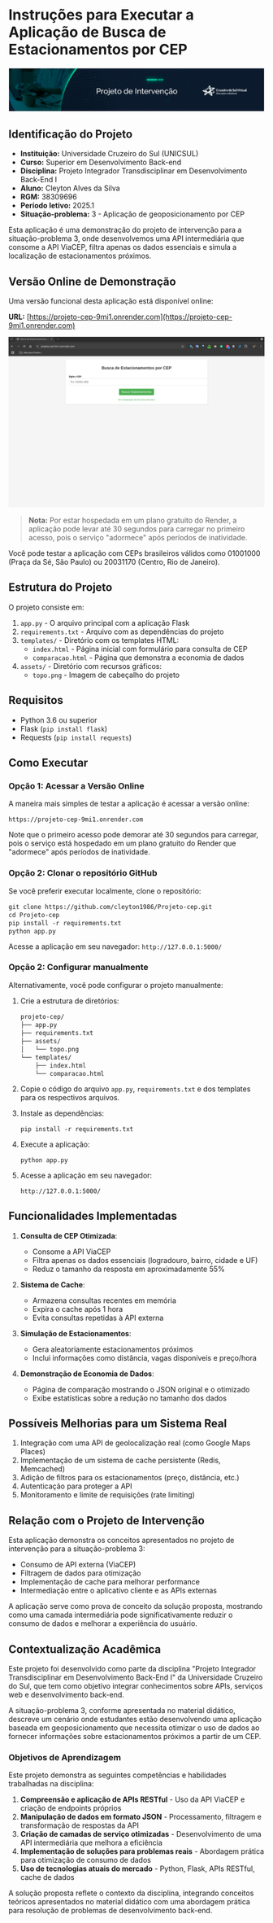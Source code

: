 # Instruções para Executar a Aplicação de Busca de Estacionamentos por CEP

![Banner do Projeto](./assets/topo.png)

## Identificação do Projeto

- **Instituição:** Universidade Cruzeiro do Sul (UNICSUL)
- **Curso:** Superior em Desenvolvimento Back-end
- **Disciplina:** Projeto Integrador Transdisciplinar em Desenvolvimento Back-End I
- **Aluno:** Cleyton Alves da Silva
- **RGM:** 38309696
- **Período letivo:** 2025.1
- **Situação-problema:** 3 - Aplicação de geoposicionamento por CEP

Esta aplicação é uma demonstração do projeto de intervenção para a situação-problema 3, onde desenvolvemos uma API intermediária que consome a API ViaCEP, filtra apenas os dados essenciais e simula a localização de estacionamentos próximos.

## Versão Online de Demonstração

Uma versão funcional desta aplicação está disponível online:

**URL:** [https://projeto-cep-9mi1.onrender.com](https://projeto-cep-9mi1.onrender.com)

![Banner do Projeto](./assets/video-cep.gif)

> **Nota:** Por estar hospedada em um plano gratuito do Render, a aplicação pode levar até 30 segundos para carregar no primeiro acesso, pois o serviço "adormece" após períodos de inatividade.

Você pode testar a aplicação com CEPs brasileiros válidos como 01001000 (Praça da Sé, São Paulo) ou 20031170 (Centro, Rio de Janeiro).

## Estrutura do Projeto

O projeto consiste em:

1. `app.py` - O arquivo principal com a aplicação Flask
2. `requirements.txt` - Arquivo com as dependências do projeto
3. `templates/` - Diretório com os templates HTML:
   - `index.html` - Página inicial com formulário para consulta de CEP
   - `comparacao.html` - Página que demonstra a economia de dados
4. `assets/` - Diretório com recursos gráficos:
   - `topo.png` - Imagem de cabeçalho do projeto

## Requisitos

- Python 3.6 ou superior
- Flask (`pip install flask`)
- Requests (`pip install requests`)

## Como Executar

### Opção 1: Acessar a Versão Online

A maneira mais simples de testar a aplicação é acessar a versão online:

```
https://projeto-cep-9mi1.onrender.com
```

Note que o primeiro acesso pode demorar até 30 segundos para carregar, pois o serviço está hospedado em um plano gratuito do Render que "adormece" após períodos de inatividade.

### Opção 2: Clonar o repositório GitHub

Se você preferir executar localmente, clone o repositório:

```
git clone https://github.com/cleyton1986/Projeto-cep.git
cd Projeto-cep
pip install -r requirements.txt
python app.py
```

Acesse a aplicação em seu navegador: `http://127.0.0.1:5000/`

### Opção 2: Configurar manualmente

Alternativamente, você pode configurar o projeto manualmente:

1. Crie a estrutura de diretórios:

   ```
   projeto-cep/
   ├── app.py
   ├── requirements.txt
   ├── assets/
   │   └── topo.png
   └── templates/
       ├── index.html
       └── comparacao.html
   ```

2. Copie o código do arquivo `app.py`, `requirements.txt` e dos templates para os respectivos arquivos.

3. Instale as dependências:

   ```
   pip install -r requirements.txt
   ```

4. Execute a aplicação:

   ```
   python app.py
   ```

5. Acesse a aplicação em seu navegador:
   ```
   http://127.0.0.1:5000/
   ```

## Funcionalidades Implementadas

1. **Consulta de CEP Otimizada**:

   - Consome a API ViaCEP
   - Filtra apenas os dados essenciais (logradouro, bairro, cidade e UF)
   - Reduz o tamanho da resposta em aproximadamente 55%

2. **Sistema de Cache**:

   - Armazena consultas recentes em memória
   - Expira o cache após 1 hora
   - Evita consultas repetidas à API externa

3. **Simulação de Estacionamentos**:

   - Gera aleatoriamente estacionamentos próximos
   - Inclui informações como distância, vagas disponíveis e preço/hora

4. **Demonstração de Economia de Dados**:
   - Página de comparação mostrando o JSON original e o otimizado
   - Exibe estatísticas sobre a redução no tamanho dos dados

## Possíveis Melhorias para um Sistema Real

1. Integração com uma API de geolocalização real (como Google Maps Places)
2. Implementação de um sistema de cache persistente (Redis, Memcached)
3. Adição de filtros para os estacionamentos (preço, distância, etc.)
4. Autenticação para proteger a API
5. Monitoramento e limite de requisições (rate limiting)

## Relação com o Projeto de Intervenção

Esta aplicação demonstra os conceitos apresentados no projeto de intervenção para a situação-problema 3:

- Consumo de API externa (ViaCEP)
- Filtragem de dados para otimização
- Implementação de cache para melhorar performance
- Intermediação entre o aplicativo cliente e as APIs externas

A aplicação serve como prova de conceito da solução proposta, mostrando como uma camada intermediária pode significativamente reduzir o consumo de dados e melhorar a experiência do usuário.

## Contextualização Acadêmica

Este projeto foi desenvolvido como parte da disciplina "Projeto Integrador Transdisciplinar em Desenvolvimento Back-End I" da Universidade Cruzeiro do Sul, que tem como objetivo integrar conhecimentos sobre APIs, serviços web e desenvolvimento back-end.

A situação-problema 3, conforme apresentada no material didático, descreve um cenário onde estudantes estão desenvolvendo uma aplicação baseada em geoposicionamento que necessita otimizar o uso de dados ao fornecer informações sobre estacionamentos próximos a partir de um CEP.

### Objetivos de Aprendizagem

Este projeto demonstra as seguintes competências e habilidades trabalhadas na disciplina:

1. **Compreensão e aplicação de APIs RESTful** - Uso da API ViaCEP e criação de endpoints próprios
2. **Manipulação de dados em formato JSON** - Processamento, filtragem e transformação de respostas da API
3. **Criação de camadas de serviço otimizadas** - Desenvolvimento de uma API intermediária que melhora a eficiência
4. **Implementação de soluções para problemas reais** - Abordagem prática para otimização de consumo de dados
5. **Uso de tecnologias atuais do mercado** - Python, Flask, APIs RESTful, cache de dados

A solução proposta reflete o contexto da disciplina, integrando conceitos teóricos apresentados no material didático com uma abordagem prática para resolução de problemas de desenvolvimento back-end.
